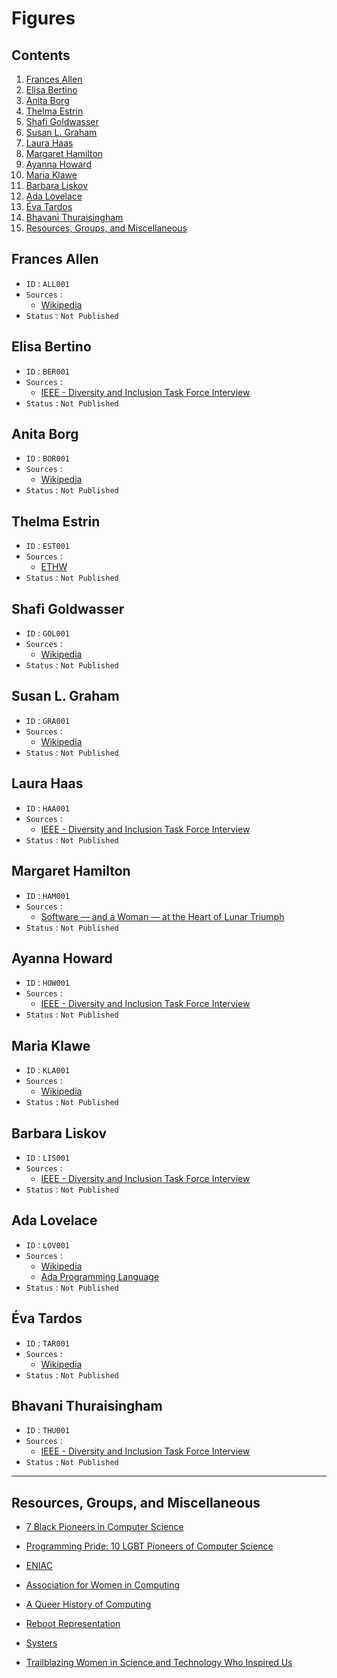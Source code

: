 <!-- #############################################################
FIGURE LIST FORMATTING
When adding a figure, please place them alphabetically by last
name in the 'Contents' and the list itself. Entries should have
an 'h2' heading followed by the main bullet points below:

  ## Name of Figure
  * `ID`: The first three letters of the figure's last name,
  followed by a three-digit number (ex: Frances Allen = ALL001).
  Typically '001' will be fine for the number until the project starts
  to scale, though you can simply search the document for your ID to
  check for duplicates, and if needed increment by 1 (ex: Jade Allen = ALL002)
  * `Sources` (at least one), with sub-list for individual `Links`
    * `Links`
  * `Status`: `Not Published` | `Published`

 ##############################################################-->

# Figures

## Contents

1. [Frances Allen](#frances-allen)
2. [Elisa Bertino](#elisa-bertino)
3. [Anita Borg](#anita-borg)
4. [Thelma Estrin](#thelma-estrin)
5. [Shafi Goldwasser](#shafi-goldwasser)
6. [Susan L. Graham](#susan-l-graham)
7. [Laura Haas](#laura-haas)
8. [Margaret Hamilton](#margaret-hamilton)
9. [Ayanna Howard](#ayanna-howard)
10. [Maria Klawe](#maria-klawe)
11. [Barbara Liskov](#barbara-liskov)
12. [Ada Lovelace](#ada-lovelace)
13. [Éva Tardos](#éva-tardos)
14. [Bhavani Thuraisingham](#bhavani-thuraisingham)
15. [Resources, Groups, and Miscellaneous](#resources-groups-and-miscellaneous)


## Frances Allen

* `ID` : `ALL001`
* `Sources` :
  * [Wikipedia](https://en.wikipedia.org/wiki/Frances_Allen)
* `Status` : `Not Published`

## Elisa Bertino

* `ID` : `BER001`
* `Sources` :
  * [IEEE - Diversity and Inclusion Task Force Interview](https://www.computer.org/publications/tech-news/events/women-in-stem-elisa-bertino)
* `Status` : `Not Published`

## Anita Borg

* `ID` : `BOR001`
* `Sources` :
  * [Wikipedia](https://en.wikipedia.org/wiki/Anita_Borg)
* `Status` : `Not Published`

## Thelma Estrin

* `ID` : `EST001`
* `Sources` :
  * [ETHW](https://ethw.org/Thelma_Estrin)
* `Status` : `Not Published`

## Shafi Goldwasser

* `ID` : `GOL001`
* `Sources` :
  * [Wikipedia](https://en.wikipedia.org/wiki/Shafi_Goldwasser)
* `Status` : `Not Published`

## Susan L. Graham

* `ID` : `GRA001`
* `Sources` :
  * [Wikipedia](https://en.wikipedia.org/wiki/Susan_L._Graham)
* `Status` : `Not Published`

## Laura Haas

* `ID` : `HAA001`
* `Sources` :
  * [IEEE - Diversity and Inclusion Task Force Interview](https://www.computer.org/publications/tech-news/events/women-in-stem-dr-haas)
* `Status` : `Not Published`

## Margaret Hamilton

* `ID` : `HAM001`
* `Sources` :
  * [Software — and a Woman — at the Heart of Lunar Triumph](<https://www.wired.com/insights/2014/08/software-woman-heart-lunar-triumph/>)
* `Status` : `Not Published`

## Ayanna Howard

* `ID` : `HOW001`
* `Sources` :
  * [IEEE - Diversity and Inclusion Task Force Interview](https://www.computer.org/publications/tech-news/events/women-in-stem-ayanna-howard)
* `Status` : `Not Published`

## Maria Klawe

* `ID` : `KLA001`
* `Sources` :
  * [Wikipedia](https://en.wikipedia.org/wiki/Maria_Klawe)
* `Status` : `Not Published`

## Barbara Liskov

* `ID` : `LIS001`
* `Sources` :
  * [IEEE - Diversity and Inclusion Task Force Interview](https://www.computer.org/publications/tech-news/events/women-in-stem-barbara-liskov)
* `Status` : `Not Published`

## Ada Lovelace

* `ID` : `LOV001`
* `Sources` :
  * [Wikipedia](https://en.wikipedia.org/wiki/Ada_Lovelace)
  * [Ada Programming Language](https://en.wikipedia.org/wiki/Ada_(programming_language))
* `Status` : `Not Published`

## Éva Tardos

* `ID` : `TAR001`
* `Sources` :
  * [Wikipedia](https://en.wikipedia.org/wiki/%C3%89va_Tardos)
* `Status` : `Not Published`

## Bhavani Thuraisingham

* `ID` : `THU001`
* `Sources` :
  * [IEEE - Diversity and Inclusion Task Force Interview](https://www.computer.org/publications/tech-news/events/women-in-stem-bhavani-thuraisingham)
* `Status` : `Not Published`

---

## Resources, Groups, and Miscellaneous

* [7 Black Pioneers in Computer Science](<https://blog.newrelic.com/culture/black-history-month-computer-science-infographic/>)

* [Programming Pride: 10 LGBT Pioneers of Computer Science](https://blog.newrelic.com/culture/10-lgbt-computer-science-pioneers/)

* [ENIAC](https://en.wikipedia.org/wiki/ENIAC#Programmers)

* [Association for Women in Computing](https://awc-hq.org/home.html)

* [A Queer History of Computing](https://rhizome.org/editorial/2013/feb/19/queer-computing-1/)

* [Reboot Representation](https://www.rebootrepresentation.org/)

* [Systers](https://en.wikipedia.org/wiki/Systers)

* [Trailblazing Women in Science and Technology Who Inspired Us](https://blog.newrelic.com/culture/trailblazing-women-science-technology-inspiration/)
